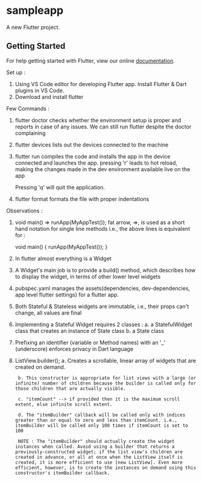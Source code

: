 # sampleapp

A new Flutter project.

## Getting Started

For help getting started with Flutter, view our online
[documentation](https://flutter.io/).

Set up :
1. Using VS Code editor for developing Flutter app. Install Flutter & Dart plugins in VS Code.
2. Download and install flutter

Few Commands :
1. flutter doctor
    checks whether the environment setup is proper and reports in case of any issues. We can still run flutter despite the doctor complaining

2. flutter devices
    lists out the devices connected to the machine

3. flutter run
    compiles the code and installs the app in the device connected and launches the app.
    pressing 'r' leads to hot reload, making the changes made in the dev environment available live on the app

    Pressing 'q' will quit the application.

4. flutter format <fileName>
    formats the file with proper indentations


Observations :

1. void main() => runApp(MyAppTest());
    fat arrow, =>, is used as a short hand notation for single line methods
    i.e., the above lines is equivalent for :

    void main() {
        runApp(MyAppTest());
    }

2. In flutter almost everything is a Widget

3. A Widget's main job is to provide a build() method, which describes how to display the widget, in terms of other lower level widgets 

4. pubspec.yaml manages the assets(dependencies, dev-dependencies, app level flutter settings) for a flutter app.

5. Both Stateful & Stateless widgets are immutable, i.e., their props can't change, all values are final

6. Implementing a Stateful Widget requires 2 classes :
    a. a StatefulWidget class that creates an instance of State class
    b. a State class

7. Prefixing an identifier (variable or Method names) with an '_' (underscore) enforces privacy in Dart language

8. ListView.builder();
        a. Creates a scrollable, linear array of widgets that are created on demand.

        b. This constructor is appropriate for list views with a large (or infinite) number of children because the builder is called only for those children that are actually visible.

        c. "itemCount" --> if provided then it is the maximum scroll extent, else infinite scroll extent.

        d. The "itemBuilder" callback will be called only with indices greater than or equal to zero and less than itemCount. i.e., itemBuilder will be called only 100 times if itemCount is set to 100

        NOTE : The "itemBuilder" should actually create the widget instances when called. Avoid using a builder that returns a previously-constructed widget; if the list view's children are created in advance, or all at once when the ListView itself is created, it is more efficient to use [new ListView]. Even more efficient, however, is to create the instances on demand using this constructor's itemBuilder callback.

